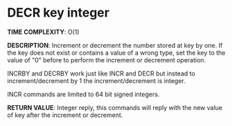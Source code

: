 # DECR key integer

**TIME COMPLEXITY**:
O(1)

**DESCRIPTION**: Increment or decrement the number stored at key by one. If the
key does not exist or contains a value of a wrong type, set the key to the
value of "0" before to perform the increment or decrement operation.

INCRBY and DECRBY work just like INCR and DECR but instead to
increment/decrement by 1 the increment/decrement is integer.

INCR commands are limited to 64 bit signed integers.

**RETURN VALUE**: Integer reply, this commands will reply with the new value
of key after the increment or decrement.
